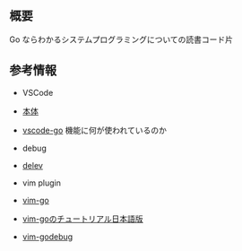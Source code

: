 ## 概要
Go ならわかるシステムプログラミングについての読書コード片

## 参考情報
- VSCode
 - [本体](https://code.visualstudio.com/)
 - [vscode-go](https://github.com/Microsoft/vscode-go) 機能に何が使われているのか

- debug
 - [delev](https://github.com/derekparker/delve)

- vim plugin
 - [vim-go](https://github.com/fatih/vim-go)
  - [vim-goのチュートリアル日本語版](https://github.com/hnakamur/vim-go-tutorial-ja)
 - [vim-godebug](https://github.com/jodosha/vim-godebug)

